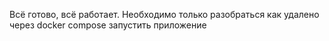 Всё готово, всё работает. Необходимо только разобраться как удалено через docker compose запустить приложение